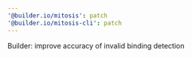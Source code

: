```yaml
---
'@builder.io/mitosis': patch
'@builder.io/mitosis-cli': patch
---
```


Builder: improve accuracy of invalid binding detection
